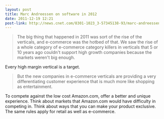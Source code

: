 ```yaml
---
layout: post
title: Marc Andreessen on software in 2012
date: 2011-12-19 12:21
post-link: http://news.cnet.com/8301-1023_3-57345138-93/marc-andreessen-predictions-for-2012-and-beyond/
---
```


> The big thing that happened in 2011 was sort of the rise of the verticals, and e-commerce was the hotbed of that. We saw the rise of a whole category of e-commerce category killers in verticals that 5 or 10 years ago couldn't support high growth companies because the markets weren't big enough.

Every high margin vertical is a target.

> But the new companies in e-commerce verticals are providing a very differentiating customer experience that is much more like shopping as entertainment.

To compete against the low cost Amazon.com, offer a better and unique experience.  Think about markets that Amazon.com would have difficulty in competing in.  Think about ways that you can make your product exclusive.  The same rules apply for retail as well as e-commerce.

